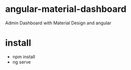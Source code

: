 # angular-material-dashboard

Admin Dashboard with Material Design and angular

# install

- npm install
- ng serve 
